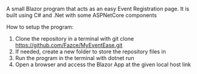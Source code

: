 A small Blazor program that acts as an easy Event Registration page. It is built using C# and .Net with some ASPNetCore components 

How to setup the program:
1. Clone the repository in a terminal with git clone https://github.com/Fazce/MyEventEase.git
2. If needed, create a new folder to store the repository files in
3. Run the program in the terminal with dotnet run
4. Open a browser and access the Blazor App at the given local host link
